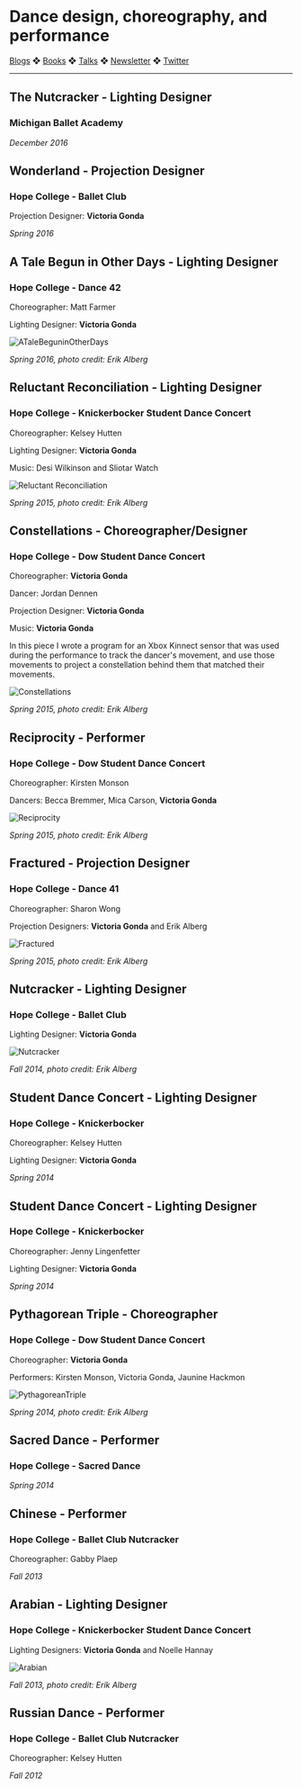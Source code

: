 # Dance design, choreography, and performance

[Blogs](blogs.md) ❖ [Books](books.md) ❖ [Talks](talks.md) ❖ [Newsletter](https://tinyletter.com/vgonda) ❖ [Twitter](https://twitter.com/TTGonda)

---
## The Nutcracker - Lighting Designer
### Michigan Ballet Academy
_December 2016_

## Wonderland - Projection Designer
### Hope College - Ballet Club
Projection Designer: **Victoria Gonda**

_Spring 2016_

## A Tale Begun in Other Days - Lighting Designer
### Hope College - Dance 42
Choreographer: Matt Farmer

Lighting Designer: **Victoria Gonda**

![ATaleBeguninOtherDays](images/dance/ATaleBeguninOtherDays.jpg)

_Spring 2016, photo credit: Erik Alberg_

## Reluctant Reconciliation - Lighting Designer
### Hope College - Knickerbocker Student Dance Concert
Choreographer: Kelsey Hutten

Lighting Designer: **Victoria Gonda**

Music: Desi Wilkinson and Sliotar
Watch

![Reluctant Reconciliation](images/dance/ReluctantReconciliation.jpg)

_Spring 2015, photo credit: Erik Alberg_

## Constellations - Choreographer/Designer
### Hope College - Dow Student Dance Concert
Choreographer: **Victoria Gonda**

Dancer: Jordan Dennen

Projection Designer: **Victoria Gonda**

Music: **Victoria Gonda**

In this piece I wrote a program for an Xbox Kinnect sensor that was used during the performance to track the dancer's movement, and use those movements to project a constellation behind them that matched their movements.

![Constellations](images/dance/Constellations.jpg)

_Spring 2015, photo credit: Erik Alberg_

## Reciprocity - Performer
### Hope College - Dow Student Dance Concert
Choreographer: Kirsten Monson

Dancers: Becca Bremmer, Mica Carson, **Victoria Gonda**

![Reciprocity](images/dance/Reciprocity.jpg)

_Spring 2015, photo credit: Erik Alberg_

## Fractured - Projection Designer
### Hope College - Dance 41
Choreographer: Sharon Wong

Projection Designers: **Victoria Gonda** and Erik Alberg

![Fractured](images/dance/Fractured.jpg)

_Spring 2015, photo credit: Erik Alberg_

## Nutcracker - Lighting Designer
### Hope College - Ballet Club
Lighting Designer: **Victoria Gonda**

![Nutcracker](images/dance/Nutcracker.jpg)

_Fall 2014, photo credit: Erik Alberg_

## Student Dance Concert - Lighting Designer
### Hope College - Knickerbocker
Choreographer: Kelsey Hutten

Lighting Designer: **Victoria Gonda**

_Spring 2014_

## Student Dance Concert - Lighting Designer
### Hope College - Knickerbocker
Choreographer: Jenny Lingenfetter

Lighting Designer: **Victoria Gonda**

_Spring 2014_

## Pythagorean Triple - Choreographer
### Hope College - Dow Student Dance Concert
Choreographer: **Victoria Gonda**

Performers: Kirsten Monson, Victoria Gonda, Jaunine Hackmon

![PythagoreanTriple](images/dance/PythagoreanTriple.jpg)

_Spring 2014, photo credit: Erik Alberg_

## Sacred Dance - Performer
### Hope College - Sacred Dance
_Spring 2014_

## Chinese - Performer
### Hope College - Ballet Club Nutcracker
Choreographer: Gabby Plaep

_Fall 2013_

## Arabian - Lighting Designer
### Hope College - Knickerbocker Student Dance Concert
Lighting Designers: **Victoria Gonda** and Noelle Hannay

![Arabian](images/dance/arabian.jpg)

_Fall 2013, photo credit: Erik Alberg_

## Russian Dance - Performer
### Hope College - Ballet Club Nutcracker
Choreographer: Kelsey Hutten

_Fall 2012_
